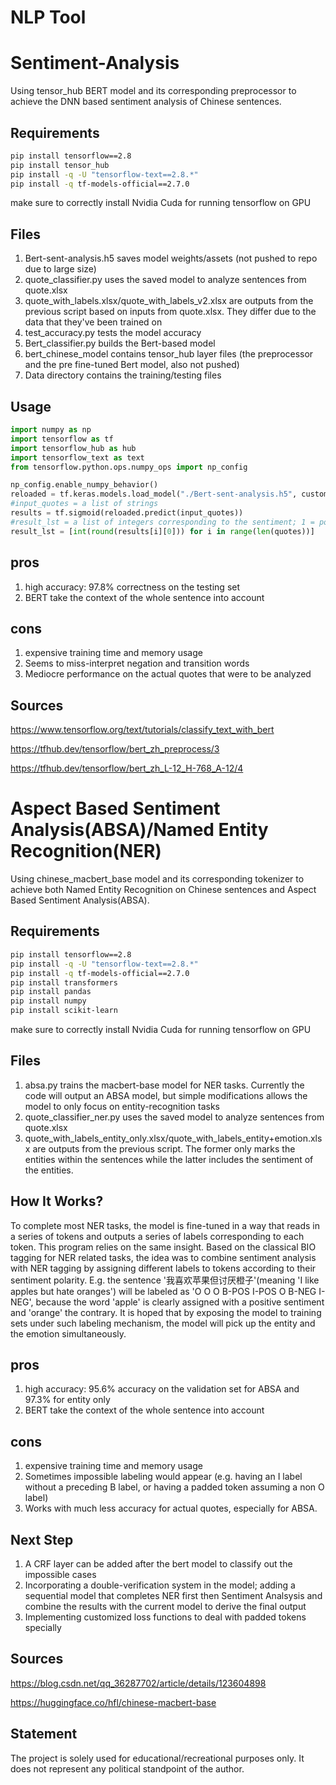# NLP Tool
# Sentiment-Analysis

Using tensor_hub BERT model and its corresponding preprocessor to achieve the DNN based sentiment analysis of Chinese sentences.

## Requirements

```bash
pip install tensorflow==2.8
pip install tensor_hub
pip install -q -U "tensorflow-text==2.8.*"
pip install -q tf-models-official==2.7.0
```
make sure to correctly install Nvidia Cuda for running tensorflow on GPU

## Files
1. Bert-sent-analysis.h5 saves model weights/assets (not pushed to repo due to large size)
2. quote_classifier.py uses the saved model to analyze sentences from quote.xlsx 
3. quote_with_labels.xlsx/quote_with_labels_v2.xlsx are outputs from the previous script based on inputs from quote.xlsx. They differ due to the data that they've been trained on
4. test_accuracy.py tests the model accuracy
5. Bert_classifier.py builds the Bert-based model
6. bert_chinese_model contains tensor_hub layer files (the preprocessor and the pre fine-tuned Bert model, also not pushed)
7. Data directory contains the training/testing files
## Usage

```python
import numpy as np
import tensorflow as tf
import tensorflow_hub as hub
import tensorflow_text as text
from tensorflow.python.ops.numpy_ops import np_config

np_config.enable_numpy_behavior()
reloaded = tf.keras.models.load_model("./Bert-sent-analysis.h5", custom_objects={'KerasLayer': hub.KerasLayer})
#input_quotes = a list of strings
results = tf.sigmoid(reloaded.predict(input_quotes))
#result_lst = a list of integers corresponding to the sentiment; 1 = positive, 0 = negative
result_lst = [int(round(results[i][0])) for i in range(len(quotes))]
```
## pros
1. high accuracy: 97.8% correctness on the testing set
2. BERT take the context of the whole sentence into account
## cons
1. expensive training time and memory usage
2. Seems to miss-interpret negation and transition words
3. Mediocre performance on the actual quotes that were to be analyzed
## Sources
https://www.tensorflow.org/text/tutorials/classify_text_with_bert

https://tfhub.dev/tensorflow/bert_zh_preprocess/3

https://tfhub.dev/tensorflow/bert_zh_L-12_H-768_A-12/4

# Aspect Based Sentiment Analysis(ABSA)/Named Entity Recognition(NER)

Using chinese_macbert_base model and its corresponding tokenizer to achieve both Named Entity Recognition on Chinese sentences and Aspect Based Sentiment Analysis(ABSA).

## Requirements

```bash
pip install tensorflow==2.8
pip install -q -U "tensorflow-text==2.8.*"
pip install -q tf-models-official==2.7.0
pip install transformers
pip install pandas
pip install numpy
pip install scikit-learn
```
make sure to correctly install Nvidia Cuda for running tensorflow on GPU

## Files
1. absa.py trains the macbert-base model for NER tasks. Currently the code will output an ABSA model, but simple modifications allows the model to only focus on entity-recognition tasks
2. quote_classifier_ner.py uses the saved model to analyze sentences from quote.xlsx 
3. quote_with_labels_entity_only.xlsx/quote_with_labels_entity+emotion.xlsx are outputs from the previous script. The former only marks the entities within the sentences while the latter includes the sentiment of the entities.

## How It Works?

To complete most NER tasks, the model is fine-tuned in a way that reads in a series of tokens and outputs a series of labels corresponding to each token.
This program relies on the same insight. Based on the classical BIO tagging for NER related tasks, the idea was to combine sentiment analysis with NER tagging by assigning different labels to tokens according to their sentiment polarity. E.g. the sentence '我喜欢苹果但讨厌橙子'(meaning 'I like apples but hate oranges') will be labeled as 'O O O B-POS I-POS O B-NEG I-NEG', because the word 'apple' is clearly assigned with a positive sentiment and 'orange' the contrary. It is hoped that by exposing the model to training sets under such labeling mechanism, the model will pick up the entity and the emotion simultaneously. 

## pros
1. high accuracy: 95.6% accuracy on the validation set for ABSA and 97.3% for entity only
2. BERT take the context of the whole sentence into account
## cons
1. expensive training time and memory usage
2. Sometimes impossible labeling would appear (e.g. having an I label without a preceding B label, or having a padded token assuming a non O label)
3. Works with much less accuracy for actual quotes, especially for ABSA.
## Next Step
1. A CRF layer can be added after the bert model to classify out the impossible cases
2. Incorporating a double-verification system in the model; adding a sequential model that completes NER first then Sentiment Analsysis and combine the results with the current model to derive the final output
3. Implementing customized loss functions to deal with padded tokens specially

## Sources
https://blog.csdn.net/qq_36287702/article/details/123604898

https://huggingface.co/hfl/chinese-macbert-base

## Statement
The project is solely used for educational/recreational purposes only. It does not represent any political standpoint of the author. 


